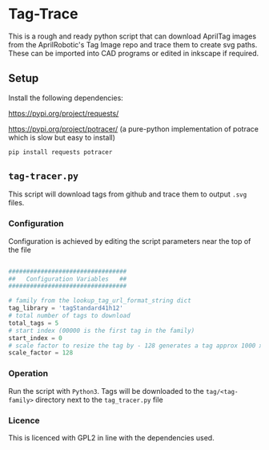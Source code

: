 # Tag-Trace

This is a rough and ready python script that can download AprilTag images from the AprilRobotic's Tag Image repo and trace them to create svg paths. These can be imported into CAD programs or edited in inkscape if required.

## Setup
Install the following dependencies:

https://pypi.org/project/requests/

https://pypi.org/project/potracer/ (a pure-python implementation of potrace which is slow but easy to install)

```bash
pip install requests potracer 
```

## `tag-tracer.py`

This script will download tags from github and trace them to output `.svg` files.

### Configuration
Configuration is achieved by editing the script parameters near the top of the file
 
 ```python

 #################################
##   Configuration Variables   ##
#################################

# family from the lookup_tag_url_format_string dict
tag_library = 'tagStandard41h12'
# total number of tags to download
total_tags = 5 
# start index (00000 is the first tag in the family)
start_index = 0
# scale factor to resize the tag by - 128 generates a tag approx 1000 x 1000 pixels
scale_factor = 128 

```

### Operation
Run the script with `Python3`. Tags will be downloaded to the `tag/<tag-family>` directory next to the `tag_tracer.py` file

### Licence
This is licenced with GPL2 in line with the dependencies used.